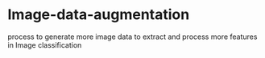 # Image-data-augmentation
process to generate more image data to extract and process more features in Image classification

